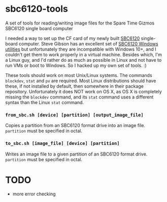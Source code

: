 # sbc6120-tools
A set of tools for reading/writing image files for the Spare Time Gizmos SBC6120 single board computer

I needed a way to set up the CF card of my newly built [SBC6120](http://www.sparetimegizmos.com/Hardware/SBC6120-2.htm)
single-board computer. Steve Gibson has an excellent set of [SBC6120 Windows utilities](https://www.grc.com/pdp-8/os8utils-sbc.htm)
but unfortunately they are incompatible with Windows 10+, and I couldn't get them to work properly in a virtual machine.
Besides which, I'm a Linux guy, and I'd rather do as much as possible in Linux and not have to run VMs or
boot to Windows. So I hacked up my own set of tools. :)

These tools should work on most Unix/Linux systems. The commands `blockdev`, `stat` and `pv` are required.
Most Linux distributions should have these, if not installed by default, then somewhere in their package
repository. Unfortunately it does NOT work on OS X, as OS X is completely missing the `blockdev` command,
and its `stat` command uses a different syntax than the Linux `stat` command.

### `from_sbc.sh [device] [partition] [output_image_file]`

Copies a partition from an SBC6120 format drive into an image file. `partition` must be specified in octal.

### `to_sbc.sh [image_file] [device] [partition]`

Writes an image file to a given partition of an SBC6120 format drive. `partition` must be specified in octal.

# TODO

* more error checking
